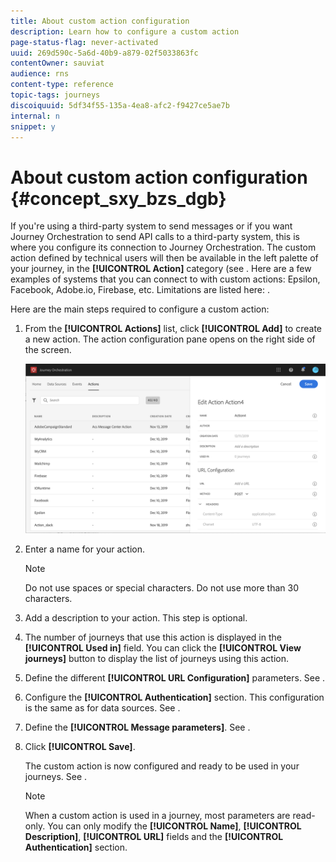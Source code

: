 ```yaml
---
title: About custom action configuration
description: Learn how to configure a custom action
page-status-flag: never-activated
uuid: 269d590c-5a6d-40b9-a879-02f5033863fc
contentOwner: sauviat
audience: rns
content-type: reference
topic-tags: journeys
discoiquuid: 5df34f55-135a-4ea8-afc2-f9427ce5ae7b
internal: n
snippet: y
---
```


# About custom action configuration {#concept_sxy_bzs_dgb}

If you're using a third-party system to send messages or if you want Journey Orchestration to send API calls to a third-party system, this is where you configure its connection to Journey Orchestration. The custom action defined by technical users will then be available in the left palette of your journey, in the **[!UICONTROL Action]** category (see [](../building-journeys/about-action-activities.md). Here are a few examples of systems that you can connect to with custom actions: Epsilon, Facebook, Adobe.io, Firebase, etc.
Limitations are listed here: [](../action/custom-action-limitations.md).

Here are the main steps required to configure a custom action:

1. From the **[!UICONTROL Actions]** list, click **[!UICONTROL Add]** to create a new action. The action configuration pane opens on the right side of the screen.

    ![](../assets/custom2.png)

1. Enter a name for your action.

    >[!NOTE]
    >
    >Do not use spaces or special characters. Do not use more than 30 characters.

1. Add a description to your action. This step is optional.
1. The number of journeys that use this action is displayed in the **[!UICONTROL Used in]** field. You can click the **[!UICONTROL View journeys]** button to display the list of  journeys using this action.
1. Define the different **[!UICONTROL URL Configuration]** parameters. See [](../action/url-configuration.md).
1. Configure the **[!UICONTROL Authentication]** section. This configuration is the same as for data sources.  See [](../datasource/external-data-sources.md#section_wjp_nl5_nhb).
1. Define the **[!UICONTROL Message parameters]**. See [](../action/defining-the-message-parameters.md).
1. Click **[!UICONTROL Save]**.

    The custom action is now configured and ready to be used in your journeys. See [](../building-journeys/about-action-activities.md).

    >[!NOTE]
    >
    >When a custom action is used in a journey, most parameters are read-only. You can only modify the **[!UICONTROL Name]**, **[!UICONTROL Description]**, **[!UICONTROL URL]** fields and the **[!UICONTROL Authentication]** section.
